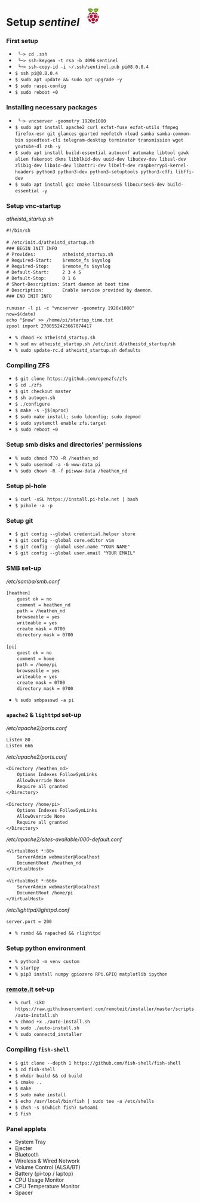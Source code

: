 # Setup *sentinel* ![flameboi! image](https://github.com/atheistd/atheistd.github.io/raw/master/assets/sentinel/sentinel.jpg)




### First setup

- ` ╰─> cd .ssh`
- ` ╰─> ssh-keygen -t rsa -b 4096` `sentinel`
- ` ╰─> ssh-copy-id -i ~/.ssh/sentinel.pub pi@8.0.0.4`
- `$ ssh pi@8.0.0.4`
- `$ sudo apt update && sudo apt upgrade -y`
- `$ sudo raspi-config`
- `$ sudo reboot +0`




### Installing necessary packages

- ` ╰─> vncserver -geometry 1920x1080`
- `$ sudo apt install apache2 curl exfat-fuse exfat-utils ffmpeg firefox-esr git glances gparted neofetch nload samba samba-common-bin speedtest-cli telegram-desktop terminator transmission wget youtube-dl zsh -y`
- `$ sudo apt install build-essential autoconf automake libtool gawk alien fakeroot dkms libblkid-dev uuid-dev libudev-dev libssl-dev zlib1g-dev libaio-dev libattr1-dev libelf-dev raspberrypi-kernel-headers python3 python3-dev python3-setuptools python3-cffi libffi-dev`
- `$ sudo apt install gcc cmake libncurses5 libncurses5-dev build-essential -y`



### Setup vnc-startup

*atheistd_startup.sh*
```
#!/bin/sh

# /etc/init.d/atheistd_startup.sh
### BEGIN INIT INFO
# Provides:          atheistd_startup.sh
# Required-Start:    $remote_fs $syslog
# Required-Stop:     $remote_fs $syslog
# Default-Start:     2 3 4 5
# Default-Stop:      0 1 6
# Short-Description: Start daemon at boot time
# Description:       Enable service provided by daemon.
### END INIT INFO

runuser -l pi -c "vncserver -geometry 1920x1080"
now=$(date)
echo "$now" >> /home/pi/startup_time.txt
zpool import 2700552423667074417
```

- `% chmod +x atheistd_startup.sh`
- `% sud mv atheistd_startup.sh /etc/init.d/atheistd_startup/sh`
- `% sudo update-rc.d atheistd_startup.sh defaults`



### Compiling ZFS

- `$ git clone https://github.com/openzfs/zfs`
- `$ cd ./zfs`
- `$ git checkout master`
- `$ sh autogen.sh`
- `$ ./configure`
- `$ make -s -j$(nproc)`
- `$ sudo make install; sudo ldconfig; sudo depmod`
- `$ sudo systemctl enable zfs.target`
- `$ sudo reboot +0`




### Setup smb disks and directories' permissions

- `% sudo chmod 770 -R /heathen_nd`
- `% sudo usermod -a -G www-data pi`
- `% sudo chown -R -f pi:www-data /heathen_nd`


### Setup pi-hole
- `$ curl -sSL https://install.pi-hole.net | bash`
- `$ pihole -a -p`


### Setup git
- `$ git config --global credential.helper store`
- `$ git config --global core.editor vim`
- `$ git config --global user.name "YOUR NAME"`
- `$ git config --global user.email "YOUR EMAIL"`






### SMB set-up

*/etc/samba/smb.conf*
```
[heathen]
	guest ok = no
	comment = heathen_nd
	path = /heathen_nd
	browseable = yes
	writeable = yes
	create mask = 0700
	directory mask = 0700

[pi]
	guest ok = no
	comment = home
	path = /home/pi
	browseable = yes
	writeable = yes
	create mask = 0700
	directory mask = 0700
```

- `% sudo smbpasswd -a pi`




### `apache2` & `lighttpd` set-up

*/etc/apache2/ports.conf*
```
Listen 80
Listen 666
```

*/etc/apache2/ports.conf*
```
<Directory /heathen_nd>
	Options Indexes FollowSymLinks
	AllowOverride None
	Require all granted
</Directory>

<Directory /home/pi>
	Options Indexes FollowSymLinks
	AllowOverride None
	Require all granted
</Directory>
```


*/etc/apache2/sites-available/000-default.conf*
```
<VirtualHost *:80>
	ServerAdmin webmaster@localhost
	DocumentRoot /heathen_nd
</VirtualHost>

<VirtualHost *:666>
	ServerAdmin webmaster@localhost
	DocumentRoot /home/pi
</VirtualHost>
```

*/etc/lighttpd/lighttpd.conf*
```
server.port = 200
```

- `% rsmbd && rapached && rlighttpd`




### Setup python environment

- `% python3 -m venv custom`
- `% startpy`
- `% pip3 install numpy gpiozero RPi.GPIO matplotlib ipython`




### [remote.it](http://remote.it/) set-up

- `% curl -LkO https://raw.githubusercontent.com/remoteit/installer/master/scripts/auto-install.sh`
- `% chmod +x ./auto-install.sh`
- `% sudo ./auto-install.sh`
- `% sudo connectd_installer`




### Compiling `fish-shell`
- `$ git clone --depth 1 https://github.com/fish-shell/fish-shell`
- `$ cd fish-shell`
- `$ mkdir build && cd build`
- `$ cmake ..`
- `$ make`
- `$ sudo make install`
- `$ echo /usr/local/bin/fish | sudo tee -a /etc/shells`
- `$ chsh -s $(which fish) $whoami`
- `$ fish`




### Panel applets

- System Tray
- Ejecter
- Bluetooth
- Wireless & Wired Network
- Volume Control (ALSA/BT)
- Battery (pi-top / laptop)
- CPU Usage Monitor
- CPU Temperature Monitor
- Spacer
